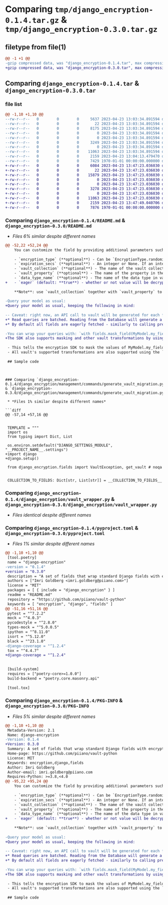 # Comparing `tmp/django_encryption-0.1.4.tar.gz` & `tmp/django_encryption-0.3.0.tar.gz`

## filetype from file(1)

```diff
@@ -1 +1 @@
-gzip compressed data, was "django_encryption-0.1.4.tar", max compression
+gzip compressed data, was "django_encryption-0.3.0.tar", max compression
```

## Comparing `django_encryption-0.1.4.tar` & `django_encryption-0.3.0.tar`

### file list

```diff
@@ -1,10 +1,10 @@
--rw-r--r--   0        0        0     5637 2023-04-23 13:03:34.891594 django_encryption-0.1.4/README.md
--rw-r--r--   0        0        0       22 2023-04-23 13:03:34.891594 django_encryption-0.1.4/django_encryption/__init__.py
--rw-r--r--   0        0        0     8175 2023-04-23 13:03:34.891594 django_encryption-0.1.4/django_encryption/fields.py
--rw-r--r--   0        0        0        0 2023-04-23 13:03:34.891594 django_encryption-0.1.4/django_encryption/management/__init__.py
--rw-r--r--   0        0        0        0 2023-04-23 13:03:34.891594 django_encryption-0.1.4/django_encryption/management/commands/__init__.py
--rw-r--r--   0        0        0     3249 2023-04-23 13:03:34.891594 django_encryption-0.1.4/django_encryption/management/commands/generate_vault_migration.py
--rw-r--r--   0        0        0        0 2023-04-23 13:03:34.891594 django_encryption-0.1.4/django_encryption/py.typed
--rw-r--r--   0        0        0    11063 2023-04-23 13:03:34.891594 django_encryption-0.1.4/django_encryption/vault_wrapper.py
--rw-r--r--   0        0        0     2159 2023-04-23 13:04:13.479470 django_encryption-0.1.4/pyproject.toml
--rw-r--r--   0        0        0     7429 1970-01-01 00:00:00.000000 django_encryption-0.1.4/PKG-INFO
+-rw-r--r--   0        0        0     6084 2023-04-23 13:47:23.036030 django_encryption-0.3.0/README.md
+-rw-r--r--   0        0        0       22 2023-04-23 13:47:23.036030 django_encryption-0.3.0/django_encryption/__init__.py
+-rw-r--r--   0        0        0    15879 2023-04-23 13:47:23.036030 django_encryption-0.3.0/django_encryption/fields.py
+-rw-r--r--   0        0        0        0 2023-04-23 13:47:23.036030 django_encryption-0.3.0/django_encryption/management/__init__.py
+-rw-r--r--   0        0        0        0 2023-04-23 13:47:23.036030 django_encryption-0.3.0/django_encryption/management/commands/__init__.py
+-rw-r--r--   0        0        0     3278 2023-04-23 13:47:23.036030 django_encryption-0.3.0/django_encryption/management/commands/generate_vault_migration.py
+-rw-r--r--   0        0        0        0 2023-04-23 13:47:23.036030 django_encryption-0.3.0/django_encryption/py.typed
+-rw-r--r--   0        0        0    11063 2023-04-23 13:47:23.036030 django_encryption-0.3.0/django_encryption/vault_wrapper.py
+-rw-r--r--   0        0        0     2159 2023-04-23 13:47:49.040706 django_encryption-0.3.0/pyproject.toml
+-rw-r--r--   0        0        0     7876 1970-01-01 00:00:00.000000 django_encryption-0.3.0/PKG-INFO
```

### Comparing `django_encryption-0.1.4/README.md` & `django_encryption-0.3.0/README.md`

 * *Files 6% similar despite different names*

```diff
@@ -52,22 +52,24 @@
    You can customize the field by providing additional parameters such as:
 
    - `encryption_type` (**optional**) - Can be `EncryptionType.randomized` or `EncryptionType.deterministic`
    - `expiration_secs` (**optional**) - An integer or None. If an integer, the number of seconds before the encrypted data is expired, and cannot be decrypted anymore. Works only with randomized `encryption_type`
    - `vault_collection` (**optional**) - The name of the vault collection that this field is related to. Defaults to `settings.VAULT_DEFAULT_COLLECTION`
    - `vault_property` (**optional**) - The name of the property in the vault collection that this field is related to. Defaults to the name of the field in django.
    - `data_type_name` (**optional**) - The name of the data type in vault. Defaults to 'string'. This only has impact when generating a vault migration, and does not change the way your django model would behave.
+   - `eager` (default: **true**) - whether or not value will be decrypted (in a batch operation) as soon as it is fetched from the DB. If not, the value will be decrypted the first time it is accessed.
 
    **Note**: use `vault_collection` together with `vault_property` to specify the collection and property in vault that represent this field. This is important for permission control and audit logs. For more advanced use-cases, this would allow you to transition smoothly to using Vault as a secure storage for PII data.
 
-Query your model as usual:
+Query your model as usual, keeping the following in mind:
 
-- Caveat: right now, an API call to vault will be generated for each field in each Model instance you encrypt or decrypt. In the future this will be batched.
+* Read queries are batched. Reading from the Database will generate a single API call per field. Writing to the Database is not batched and will generate an API call for each field in each instance.
+* By default all fields are eagerly fetched - similarly to calling prefetch_related(field_name) on a foreign key.
 
-You can wrap your queries with: `with fields.mask_field(MyModel.my_field):` (or `transform` or `with_reason`):
+The SDK also supports masking and other vault transformations by using mask(MyModel.my_field) or transform('transformation-name', MyModel.my_field) as part of the query.
 
 - This tells the encryption SDK to mask the values of MyModel.my_field. So for example, for an SSN you would get "**\*-**-6789".
 - All vault's supported transformations are also supported using the `transform` context manager. See [Built-in transformations](https://piiano.com/docs/guides/manage-transformations/built-in-transformations) in Vault's API documentation for a list of Vault's supported transformations.
 
 ## Sample code
 
 ```
```

### Comparing `django_encryption-0.1.4/django_encryption/management/commands/generate_vault_migration.py` & `django_encryption-0.3.0/django_encryption/management/commands/generate_vault_migration.py`

 * *Files 1% similar despite different names*

```diff
@@ -57,14 +57,16 @@
 
 
 TEMPLATE = """
 import os
 from typing import Dict, List
 
 os.environ.setdefault("DJANGO_SETTINGS_MODULE", "__PROJECT_NAME__.settings")
+import django
+django.setup()
 
 from django_encryption.fields import VaultException, get_vault # noqa
 
 
 COLLECTION_TO_FIELDS: Dict[str, List[str]] = __COLLECTION_TO_FIELDS__
```

### Comparing `django_encryption-0.1.4/django_encryption/vault_wrapper.py` & `django_encryption-0.3.0/django_encryption/vault_wrapper.py`

 * *Files identical despite different names*

### Comparing `django_encryption-0.1.4/pyproject.toml` & `django_encryption-0.3.0/pyproject.toml`

 * *Files 1% similar despite different names*

```diff
@@ -1,10 +1,10 @@
 [tool.poetry]
 name = "django-encryption"
-version = "0.1.4"
+version = "0.3.0"
 description = "A set of fields that wrap standard Django fields with encryption provided Piiano Vault."
 authors = ["Imri Goldberg <imri.goldberg@piiano.com>"]
 license = "MIT"
 packages = [ { include = "django_encryption" } ]
 readme = "README.md"
 repository = "https://github.com/piiano/vault-python"
 keywords = [ "encryption", "django", "fields" ]
@@ -51,16 +51,16 @@
 pytest = "^7.2.2"
 mock = "^4.0.3"
 pycodestyle = "^2.8.0"
 types-mock = "^5.0.0.5"
 ipython = "^8.11.0"
 isort = "^5.12.0"
 black = "^23.1.0"
-django-coverage = "^1.2.4"
 tox = "^4.4.7"
+django-coverage = "^1.2.4"
 
 
 [build-system]
 requires = ["poetry-core>=1.0.0"]
 build-backend = "poetry.core.masonry.api"
 
 [tool.tox]
```

### Comparing `django_encryption-0.1.4/PKG-INFO` & `django_encryption-0.3.0/PKG-INFO`

 * *Files 5% similar despite different names*

```diff
@@ -1,10 +1,10 @@
 Metadata-Version: 2.1
 Name: django-encryption
-Version: 0.1.4
+Version: 0.3.0
 Summary: A set of fields that wrap standard Django fields with encryption provided Piiano Vault.
 Home-page: https://github.com/piiano/vault-python
 License: MIT
 Keywords: encryption,django,fields
 Author: Imri Goldberg
 Author-email: imri.goldberg@piiano.com
 Requires-Python: >=3.8,<4.0
@@ -95,22 +95,24 @@
    You can customize the field by providing additional parameters such as:
 
    - `encryption_type` (**optional**) - Can be `EncryptionType.randomized` or `EncryptionType.deterministic`
    - `expiration_secs` (**optional**) - An integer or None. If an integer, the number of seconds before the encrypted data is expired, and cannot be decrypted anymore. Works only with randomized `encryption_type`
    - `vault_collection` (**optional**) - The name of the vault collection that this field is related to. Defaults to `settings.VAULT_DEFAULT_COLLECTION`
    - `vault_property` (**optional**) - The name of the property in the vault collection that this field is related to. Defaults to the name of the field in django.
    - `data_type_name` (**optional**) - The name of the data type in vault. Defaults to 'string'. This only has impact when generating a vault migration, and does not change the way your django model would behave.
+   - `eager` (default: **true**) - whether or not value will be decrypted (in a batch operation) as soon as it is fetched from the DB. If not, the value will be decrypted the first time it is accessed.
 
    **Note**: use `vault_collection` together with `vault_property` to specify the collection and property in vault that represent this field. This is important for permission control and audit logs. For more advanced use-cases, this would allow you to transition smoothly to using Vault as a secure storage for PII data.
 
-Query your model as usual:
+Query your model as usual, keeping the following in mind:
 
-- Caveat: right now, an API call to vault will be generated for each field in each Model instance you encrypt or decrypt. In the future this will be batched.
+* Read queries are batched. Reading from the Database will generate a single API call per field. Writing to the Database is not batched and will generate an API call for each field in each instance.
+* By default all fields are eagerly fetched - similarly to calling prefetch_related(field_name) on a foreign key.
 
-You can wrap your queries with: `with fields.mask_field(MyModel.my_field):` (or `transform` or `with_reason`):
+The SDK also supports masking and other vault transformations by using mask(MyModel.my_field) or transform('transformation-name', MyModel.my_field) as part of the query.
 
 - This tells the encryption SDK to mask the values of MyModel.my_field. So for example, for an SSN you would get "**\*-**-6789".
 - All vault's supported transformations are also supported using the `transform` context manager. See [Built-in transformations](https://piiano.com/docs/guides/manage-transformations/built-in-transformations) in Vault's API documentation for a list of Vault's supported transformations.
 
 ## Sample code
 
 ```
```

